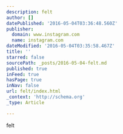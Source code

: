 ```yaml
---
description: felt
author: []
datePublished: '2016-05-04T03:36:48.560Z'
publisher:
  domain: www.instagram.com
  name: instagram.com
dateModified: '2016-05-04T03:35:58.467Z'
title: ''
starred: false
sourcePath: _posts/2016-05-04-felt.md
published: true
inFeed: true
hasPage: true
inNav: false
url: felt/index.html
_context: 'http://schema.org'
_type: Article

---
```

felt